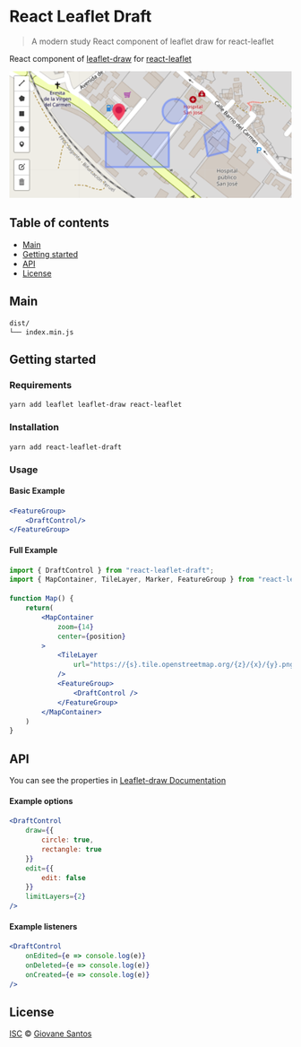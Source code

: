 # React Leaflet Draft

> A modern study React component of leaflet draw for react-leaflet

React component of [leaflet-draw](https://github.com/Leaflet/Leaflet.draw)
for [react-leaflet](https://github.com/PaulLeCam/react-leaflet)

![React leaflet Draft](./preview.png)

## Table of contents

- [Main](#main)
- [Getting started](#getting-started)
- [API](#api)
- [License](#license)

## Main

```text
dist/
└── index.min.js    
```

## Getting started

### Requirements

```shell
yarn add leaflet leaflet-draw react-leaflet
```

### Installation

```shell
yarn add react-leaflet-draft
```

### Usage

#### Basic Example

```jsx
<FeatureGroup>
    <DraftControl/>
</FeatureGroup>
```

#### Full Example

```jsx
import { DraftControl } from "react-leaflet-draft";
import { MapContainer, TileLayer, Marker, FeatureGroup } from "react-leaflet";

function Map() {
    return(
        <MapContainer
            zoom={14}
            center={position}
        >
            <TileLayer
                url="https://{s}.tile.openstreetmap.org/{z}/{x}/{y}.png"
            />
            <FeatureGroup>
                <DraftControl />
            </FeatureGroup>
        </MapContainer>
    )
}
```

## API

You can see the properties in [Leaflet-draw Documentation](http://leaflet.github.io/Leaflet.draw/docs/leaflet-draw-latest.html)

#### Example options

```jsx
<DraftControl
    draw={{
        circle: true,
        rectangle: true
    }}
    edit={{
        edit: false
    }}
    limitLayers={2}
/>
```

#### Example listeners

```jsx
<DraftControl
    onEdited={e => console.log(e)}
    onDeleted={e => console.log(e)}
    onCreated={e => console.log(e)}
/>
```

## License
[ISC](https://opensource.org/licenses/ISC) © [Giovane Santos](https://giovanesantossilva.github.io/)
